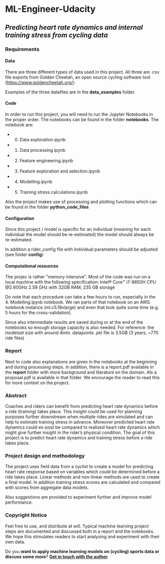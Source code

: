 # ML-Engineer-Udacity

## _Predicting heart rate dynamics and internal training stress from cycling data_

### Requirements

#### Data

There are three different types of data used in this project. All three are .csv file exports from Golden Cheetah, an open source cycling software tool (https://www.goldencheetah.org/).

Examples of the three datafiles are in the **data_examples** folder. 

#### Code

In order to run this project, you will need to run the Jupyter Notebooks in the proper order. The notebooks can be found in the folder **notebooks**. The notebook are:

- 0. Data exploration.ipynb
- 1. Data processing.ipynb
- 2. Feature engineering.ipynb
- 3. Feature exploration and selection.ipynb
- 4. Modelling.ipynb
- 5. Training stress calculations.ipynb

Also the project makes use of processing and plotting functions which can be found in the folder **python_code_files**

#### Configuration

Since this project / model is specific for an individual (meaning for each individual the model should be re-estimated) the model should always be re-estimated.

In addition a rider_config file with individual parameters should be adjusted (see folder **config**)

#### Computational resources

The projec is rather "memory intensive". Most of the code was run on a local machine with the following specification: Intel® Core™ i7-8850H CPU @2.60GHz 2.59 GHz with 32GB RAM, 235 GB storage

Do note that each procedure can take a few hours to run, especially in the 4. Modelling.ipynb notebook. We ran parts of that notebook on an AWS notebook instance (ml.c5.18xlarge) and even that took quite some time (e.g. 5 hours for the cross-validation). 

Since also intermediate results are saved during or at the end of the notebooks so enough storage capacity is also needed. For reference: the modelset size with around 4mln. datapoints .pkl file is 3.5GB (3 years, ~770 ride files)

### Report

Next to code also explanations are given in the notebooks at the beginning and during processing steps. In addition, there is a report.pdf available in the **report** folder with more background and literature on the domain. Als a proposal.pdf is available in that folder. We encourage the reader to read this for more context on the project.

### Abstract

Coaches and riders can benefit from predicting heart rate dynamics before a ride (training) takes place. This insight could be used for planning purposes further downstream when multiple rides are simulated and can help to estimate training stress in advance. Moreover predicted heart rate dynamics could ex-post be compared to realized heart rate dynamics which might give further insight in the rider’s physical condition. The goal of this project is to predict heart rate dynamics and training stress before a ride takes place.

### Project design and methodology

The project uses field data from a cyclist to create a model for predicting heart rate response based on variables which could be determined before a ride takes place. Linear methods and non-linear methods are used to create a final model. In addition training stress scores are calculated and compared with scores from aggregate data models.

Also suggestions are provided to experiment further and improve model performance. 

### Copyright Notice

Feel free to use, and distribute at will. Typical machine learning project steps are documented and discussed both in a report and the notebooks. We hope this stimulates readers to start analysing and experiment with their own data. 

Do you **want to apply machine learning models on (cycling) sports data or discuss some more**? [**Get in touch with the author**](https://github.com/RuudVelo).
